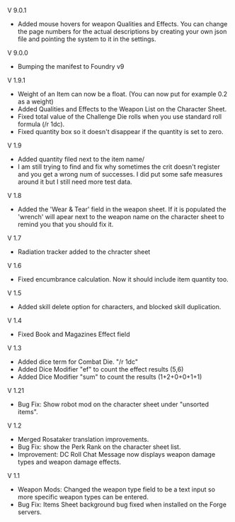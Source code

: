 V 9.0.1

- Added mouse hovers for weapon Qualities and Effects. You can change the page numbers for the actual descriptions by creating your own json file and pointing the system to it in the settings.

V 9.0.0

- Bumping the manifest to Foundry v9


V 1.9.1

- Weight of an Item can now be a float. (You can now put for example 0.2 as a weight)
- Added Qualities and Effects to the Weapon List on the Character Sheet.
- Fixed total value of the Challenge Die rolls when you use standard roll formula (/r 1dc).
- Fixed quantity box so it doesn't disappear if the quantity is set to zero.


V 1.9

- Added quantity filed next to the item name/
- I am still trying to find and fix why sometimes the crit doesn't register and you get a wrong num of successes. I did put some safe measures around it but I still need more test data.

V 1.8

- Added the 'Wear & Tear' field in the weapon sheet. If it is populated the 'wrench' will apear next to the weapon name on the character sheet to remind you that you should fix it.

V 1.7

- Radiation tracker added to the chracter sheet

V 1.6

- Fixed encumbrance calculation. Now it should include item quantity too.

V 1.5

- Added skill delete option for characters, and blocked skill duplication.

V 1.4

- Fixed Book and Magazines Effect field

V 1.3

- Added dice term for Combat Die. "/r 1dc"
- Added Dice Modifier "ef" to count the effect results (5,6)
- Added Dice Modifier "sum" to count the results (1+2+0+0+1+1)

V 1.21

- Bug Fix: Show robot mod on the character sheet under "unsorted items".

V 1.2

- Merged Rosataker translation improvements.
- Bug Fix: show the Perk Rank on the character sheet list.
- Improvement: DC Roll Chat Message now displays weapon damage types and weapon damage effects.

V 1.1

- Weapon Mods: Changed the weapon type field to be a text input so more specific weapon types can be entered.
- Bug Fix: Items Sheet background bug fixed when installed on the Forge servers.
